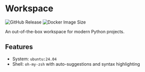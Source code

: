 # Workspace

![GitHub Release](https://img.shields.io/github/v/release/paxonlee/workspace?style=for-the-badge)
![Docker Image Size](https://img.shields.io/docker/image-size/paxonlee/workspace?style=for-the-badge&logo=docker)

An out-of-the-box workspace for modern Python projects.

## Features

- System: `ubuntu:24.04`
- Shell: `oh-my-zsh` with auto-suggestions and syntax highlighting
